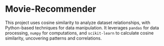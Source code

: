 # Movie-Recommender
This project uses cosine similarity to analyze dataset relationships, with Python-based techniques for data manipulation. It leverages `pandas` for data processing, `numpy` for computations, and `scikit-learn` to calculate cosine similarity, uncovering patterns and correlations.
